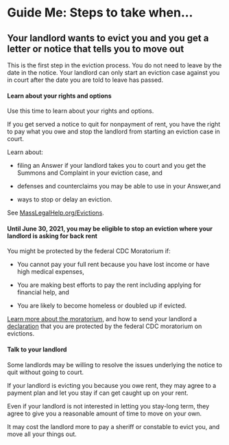 Guide Me: Steps to take when... 
================================

Your landlord wants to evict you and you get a letter or notice that tells you to move out
------------------------------------------------------------------------------------------

This is the first step in the eviction process. You do not need to leave
by the date in the notice. Your landlord can only start an eviction case
against you in court after the date you are told to leave has passed.

#### Learn about your rights and options

Use this time to learn about your rights and options.

If you get served a notice to quit for nonpayment of rent, you have the
right to pay what you owe and stop the landlord from starting an
eviction case in court.

Learn about:

-   filing an Answer if your landlord takes you to court and you get the Summons and Complaint in your eviction case, and

-   defenses and counterclaims you may be able to use in your Answer,and

-   ways to stop or delay an eviction.

See
[MassLegalHelp.org/Evictions](https://www.masslegalhelp.org/housing/lt1-pullout-12-evictions).

#### Until June 30, 2021, you may be eligible to stop an eviction where your landlord is asking for back rent

You might be protected by the federal CDC Moratorium if:

-   You cannot pay your full rent because you have lost income or have
    high medical expenses,

-   You are making best efforts to pay the rent including applying for
     financial help, and

-   You are likely to become homeless or doubled up if evicted.

[Learn more about the moratorium](https://www.masslegalhelp.org/covid-19/housing), and how to send your landlord a
[declaration](https://MassLegalHelp.org/cdc-declaration.pdf) that you are protected by the federal CDC moratorium on
evictions.

#### Talk to your landlord

Some landlords may be willing to resolve the issues underlying the
notice to quit without going to court.

If your landlord is evicting you because you owe rent, they may agree to
a payment plan and let you stay if can get caught up on your rent.

Even if your landlord is not interested in letting you stay-long term,
they agree to give you a reasonable amount of time to move on your own.

It may cost the landlord more to pay a sheriff or constable to evict
you, and move all your things out.
